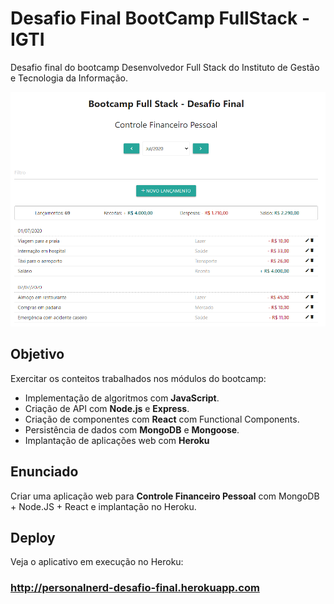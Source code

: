 # Desafio Final BootCamp FullStack - IGTI

Desafio final do bootcamp Desenvolvedor Full Stack do Instituto de Gestão e Tecnologia da Informação.

![Screen Desafio Final Bootcamp IGTI](screen.png "Screen Desafio Final Bootcamp IGTI")

## Objetivo

Exercitar os conteitos trabalhados nos módulos do bootcamp:
- Implementação de algoritmos com **JavaScript**.
- Criação de API com **Node.js** e **Express**.
- Criação de componentes com **React** com Functional Components.
- Persistência de dados com **MongoDB** e **Mongoose**.
- Implantação de aplicações web com **Heroku**

## Enunciado

Criar uma aplicação web para **Controle Financeiro Pessoal** com MongoDB + Node.JS + React e implantação no Heroku.

## Deploy

Veja o aplicativo em execução no Heroku:
### http://personalnerd-desafio-final.herokuapp.com